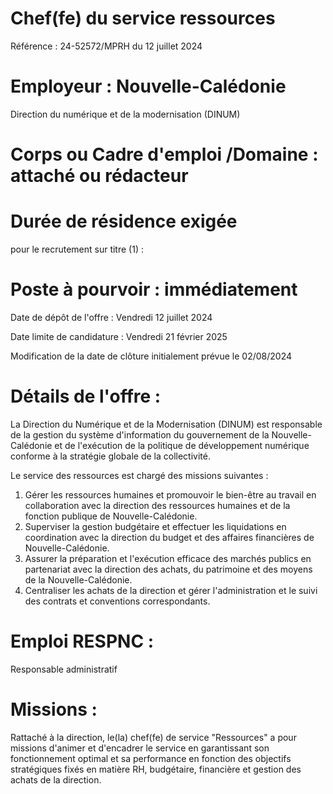 # Chef(fe) du service ressources

Référence : 24-52572/MPRH du 12 juillet 2024

# Employeur : Nouvelle-Calédonie

Direction du numérique et de la modernisation (DINUM)

# Corps ou Cadre d'emploi /Domaine : attaché ou rédacteur

# Durée de résidence exigée

pour le recrutement sur titre (1) :

# Poste à pourvoir : immédiatement

Date de dépôt de l'offre : Vendredi 12 juillet 2024

Date limite de candidature : Vendredi 21 février 2025

Modification de la date de clôture initialement prévue le 02/08/2024

# Détails de l'offre :

La Direction du Numérique et de la Modernisation (DINUM) est responsable de la gestion du système d'information du gouvernement de la Nouvelle-Calédonie et de l'exécution de la politique de développement numérique conforme à la stratégie globale de la collectivité.

Le service des ressources est chargé des missions suivantes :

1. Gérer les ressources humaines et promouvoir le bien-être au travail en collaboration avec la direction des ressources humaines et de la fonction publique de Nouvelle-Calédonie.
2. Superviser la gestion budgétaire et effectuer les liquidations en coordination avec la direction du budget et des affaires financières de Nouvelle-Calédonie.
3. Assurer la préparation et l'exécution efficace des marchés publics en partenariat avec la direction des achats, du patrimoine et des moyens de la Nouvelle-Calédonie.
4. Centraliser les achats de la direction et gérer l'administration et le suivi des contrats et conventions correspondants.

# Emploi RESPNC :

Responsable administratif

# Missions :

Rattaché à la direction, le(la) chef(fe) de service "Ressources" a pour missions d'animer et d'encadrer le service en garantissant son fonctionnement optimal et sa performance en fonction des objectifs stratégiques fixés en matière RH, budgétaire, financière et gestion des achats de la direction.